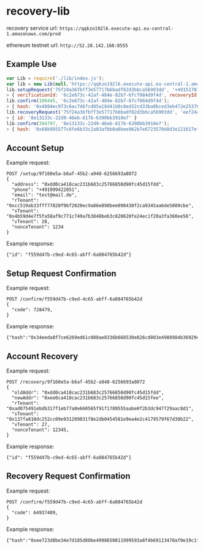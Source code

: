 # recovery-lib

recovery service url: `https://qqkzo192l6.execute-api.eu-central-1.amazonaws.com/prod`

ethereum testnet url: `http://52.28.142.166:8555`

## Example Use

```js
var Lib = require('./lib/index.js');
var lib = new Lib(null,'https://qqkzo192l6.execute-api.eu-central-1.amazonaws.com/prod');
lib.setupRequest('75f24a36fbff3e57717b6badf82d3bbca56993dd', '+4915170196026', 'mail@johba.de');
> { verificationId: '6c2e673c-42af-484e-82b7-6fcf084d9f4d', recoveryId: '3b407ed5-85ec-4c87-8a7e-4301ce4ccf63' }
lib.confirm(100445, '6c2e673c-42af-484e-82b7-6fcf084d9f4d');
> { hash: '0x4884ec973c6ac7d6fcd05a18d41b0c0ed32cd33ba0bced3eb472e253762bcaee' }
lib.recoveryRequest('75f24a36fbff3e57717b6badf82d3bbca56993dd', 'eef24a36fbff3e57717b6badf82d3bbca56993ee', '3b407ed5-85ec-4c87-8a7e-4301ce4ccf63');
> { id: '8e13133c-22d9-46eb-817b-6390bb3910e7' }
lib.confirm(394797, '8e13133c-22d9-46eb-817b-6390bb3910e7');
> { hash: '0x68b995577c6fe6b33c2a03afbb0a0bee962b7e6723570d8d3e121617eff11201' }
```


## Account Setup

Example request:
```
POST /setup/9f160e5a-b6af-45b2-a948-6256693a8072
{
  "address": "0xdd0ca418cac231b683c25766850d90fc45d15fdd",
  "phone": "+491999422851",
  "email": "test@mail.de",
  "rTenant": "0xcc519ab33fff77820f9bf2020ec9a86e898bee098430f2ca9345aa6de5089cbe",
  "sTenant": "0x4b59d4e7f5fa58af9c771c749a7b3848beb3c820620fe24ec1f20a3fa360ee56",
  "vTenant": 28,
  "nonceTenant": 1234
}
```

Example response:
```
{"id": "f559d47b-c9ed-4c65-abff-6a084765b42d"}
```

## Setup Request Confirmation

Example request:
```
POST /confirm/f559d47b-c9ed-4c65-abff-6a084765b42d
{
  "code": 728479,
}
```

Example response:
```
{"hash":"0x34eeda8f7ce6269ed61c088ae8336b668530e826cd803e4988984b36929ccc37"}
```

## Account Recovery

Example request:
```
POST /recovery/9f160e5a-b6af-45b2-a948-6256693a8072
{
  "oldAddr": "0xdd0ca418cac231b683c25766850d90fc45d15fdd",
  "newAddr": "0xee0ca418cac231b683c25766850d90fc45d15fee",
  "rTenant": "0xad075491ebdb317f1eb77a0e660565f91f1789555aabe0f2b3dc947729aac8d1",
  "sTenant": "0x137fa810dc252cc09e931209031f8e2db0454581e9ea4e2c4179579f67d30b22",
  "vTenant": 27,
  "nonceTenant": 12345,
}
```

Example response:
```
{"id": "f559d47b-c9ed-4c65-abff-6a084765b42d"}
```

## Recovery Request Confirmation

Example request:
```
POST /confirm/f559d47b-c9ed-4c65-abff-6a084765b42d
{
  "code": 64937409,
}
```

Example response:
```
{"hash":"0xee723d8be34e7d185d80be4998650811999593a8f4b69113470af0e19c1f7331"}
```
